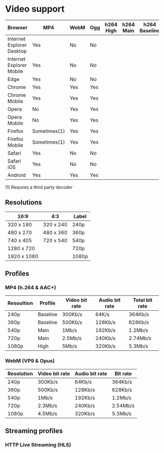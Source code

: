 # Video support

Browser                     | MP4           | WebM      | Ogg       | h264 High     | h264 Main     | h264 Baseline | VP8   | VP9   | Theora    | Vorbis    | AAC   | MP3
----------------------------|---------------|-----------|-----------|---------------|---------------|---------------|-------|-------|-----------|-----------|-------|---------
Internet Explorer Desktop   | Yes           | No        | No        | 
Internet Explorer Mobile    | Yes           | No        | No        |
Edge                        | Yes           | No        | No        |
Chrome                      | Yes           | Yes       | Yes       |
Chrome Mobile               | Yes           | Yes       | Yes       |
Opera                       | No            | Yes       | Yes       |
Opera Mobile                | No            | Yes       | Yes       |
Firefox                     | Sometimes(1)  | Yes       | Yes       |
Firefox Mobile              | Sometimes(1)  | Yes       | Yes       |
Safari                      | Yes           | No        | No        |
Safari iOS                  | Yes           | No        | No        |
Android                     | Yes           | Yes       | Yes       |

(1) Requires a third party decoder

## Resolutions

16:9        | 4:3           | Label
------------|---------------|--------
320 x 180   | 320 x 240     | 240p
480 x 270   | 480 x 360     | 360p
740 x 405   | 720 x 540     | 540p
1280 x 720  |               | 720p
1920 x 1080 |               | 1080p



## Profiles

### MP4 (h.264 & AAC+)

Resoultion      | Profile       | Video bit rate    | Audio bit rate    | Total bit rate
----------------|---------------|-------------------|-------------------|-------------------
240p            | Baseline      | 300Kb/s           | 64K/s             | 364Kb/s
360p            | Baseline      | 500Kb/s           | 128Kb/s           | 628Kb/s
540p            | Main          | 1Mb/s             | 192Kb/s           | 1.2Mb/s
720p            | Main          | 2.5Mb/s           | 240Kb/s           | 2.74Mb/s
1080p           | High          | 5Mb/s             | 320Kb/s           | 5.3Mb/s


### WebM (VP9 & Opus)

Resolution      | Video bit rate    | Audio bit rate    | Bit rate
----------------|-------------------|-------------------|-------------
240p            | 300Kb/s           | 64Kb/s            | 364Kb/s
360p            | 500Kb/s           | 128Kb/s           | 628Kb/s
540p            | 1Mb/s             | 192Kb/s           | 1.2Mb/s
720p            | 2.3Mb/s           | 240Kb/s           | 2.54Mb/s
1080p           | 4.5Mb/s           | 320Kb/s           | 5.3Mb/s


## Streaming profiles

### HTTP Live Streaming (HLS)




